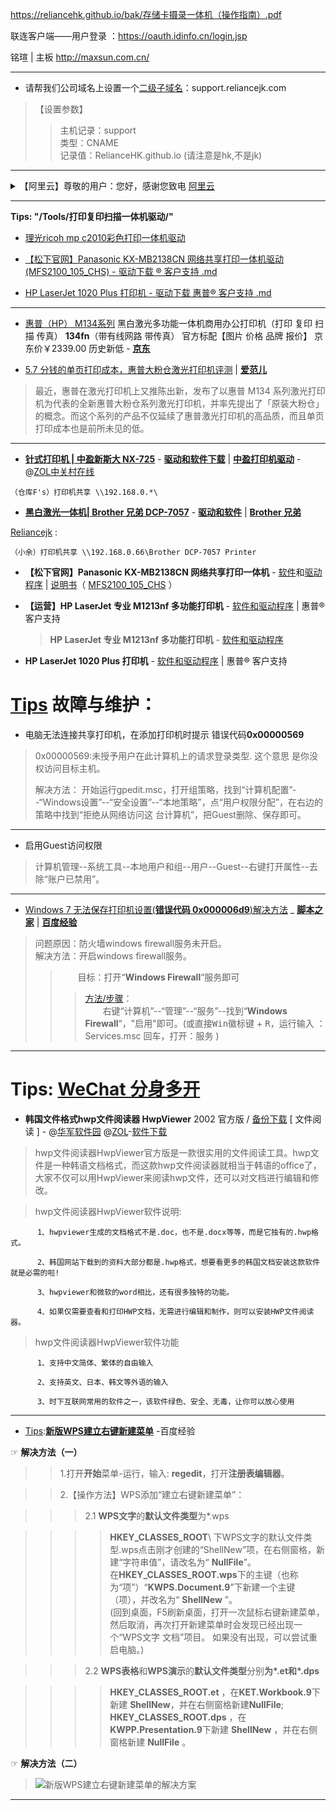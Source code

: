 

https://reliancehk.github.io/bak/存储卡摄录一体机（操作指南）.pdf

联连客户端——用户登录 ：https://oauth.idinfo.cn/login.jsp

铭瑄 | 主板 http://maxsun.com.cn/

<hr>

- 请帮我们公司域名上设置一个[二级子域名](https://support.lancentjk.com/)：support.reliancejk.com

> 【设置参数】 <br>
>> 主机记录：support  <br>类型：CNAME  <br>记录值：RelianceHK.github.io (请注意是hk,不是jk)

-----------------------------------------------------

<details>
<summary>
【阿里云】尊敬的用户：您好，感谢您致电 <a href="https://www.aliyun.com/">阿里云</a>
</summary> 

阿里云备案前期准备，请点此查看详情：http://a.aliyun.com/f1.kplfp

如单位及域名均未备案，备案流程请参考：http://a.aliyun.com/f1.kuriN

如单位已在阿里云操作过备案，需新增域名，备案流程请参考：http://a.aliyun.com/f1.kENUr

如单位已在其他接入商操作备案，需在阿里云新增域名备案，备案流程请参考：http://a.aliyun.com/f1.kv40z

如域名已在其他接入商完成备案，需将备案接入阿里云，请参考：http://a.aliyun.com/f1.kGmE9

如需获取更多帮助，请您登陆阿里云官网，点击联系我们—智能在线进行咨询。
</details>

-----------------------------------------------------

**Tips: "/Tools/打印复印扫描一体机驱动/"**

- [理光ricoh mp c2010彩色打印一体机驱动](https://github.com/taoste/Hello-World/blob/master/Tools/打印复印扫描一体机驱动/理光ricoh%20mp%20c2010彩色打印一体机驱动)

- [【松下官网】Panasonic KX-MB2138CN 网络共享打印一体机驱动(MFS2100_105_CHS) - 驱动下载 ® 客户支持 .md](https://github.com/taoste/Hello-World/blob/master/Tools/打印复印扫描一体机驱动/【松下官网】Panasonic%20KX-MB2138CN%20网络共享打印一体机驱动(MFS2100_105_CHS)%20-%20驱动下载%20%20®%20客户支持%20.md)

- [HP LaserJet 1020 Plus 打印机 - 驱动下载 惠普® 客户支持 .md](https://github.com/taoste/Hello-World/blob/master/Tools/打印复印扫描一体机驱动/HP%20LaserJet%201020%20Plus%20打印机%20-%20驱动下载%20%20惠普®%20客户支持%20.md)

<hr>

- [惠普（HP） M134系列](https://item.jd.com/14607509032.html) 黑白激光多功能一体机商用办公打印机（打印 复印 扫描 传真） **134fn**（带有线网路 带传真） 官方标配【图片 价格 品牌 报价】 京东价￥2339.00 历史新低 - [**京东**](https://www.jd.com/)

- [5.7 分钱的单页打印成本，惠普大粉仓激光打印机评测](https://www.ifanr.com/1068089) | [**爱范儿**](https://www.ifanr.com/)         

> 最近，惠普在激光打印机上又推陈出新，发布了以惠普 M134 系列激光打印机为代表的全新惠普大粉仓系列激光打印机，并率先提出了「原装大粉仓」的概念。而这个系列的产品不仅延续了惠普激光打印机的高品质，而且单页打印成本也是前所未见的低。

<hr>

- [**针式打印机 | 中盈新斯大 NX-725**](http://driver.zol.com.cn/down/460172_6_9_dxxz.shtml?origin=y) - [**驱动和软件下载**](http://driver.zol.com.cn/down/460172_6_9_gwxz1.shtml?origin=y) | [**中盈打印机驱动**](http://driver.zol.com.cn/print_drivers/35196_page_1.html) - @[ZOL中关村在线](http://driver.zol.com.cn/detail/47/460172.shtml)
```
（仓库F's）打印机共享 \\192.168.0.*\
```
- [**黑白激光一体机| Brother 兄弟 DCP-7057**](https://www.brother.cn/printer/fb/dcp-7057) - [**驱动和软件**](http://www.95105369.com/Web/DownloadDisp.aspx?852a5a9a282e83a5b831336d05016c732a39722578c354fb535d96d099ae2040) | [**Brother 兄弟**](https://www.brother.cn/)  

[Reliancejk](https://github.com/RelianceHK/RelianceHK.github.io/tree/master/bak) :
```
（小余）打印机共享 \\192.168.0.66\Brother DCP-7057 Printer
```

- **【松下官网】Panasonic KX-MB2138CN 网络共享打印一体机** - [软件](http://prosystem.panasonic.cn/inc/download.ashx?n=/upload/bangong/1/KX-MB2138CN/KX-MB2138CN%20Windows%E9%A9%B1%E5%8A%A8.zip)和[驱动程序](http://prosystem.panasonic.cn/OA/download.html?act=search) | [说明书](http://prosystem.panasonic.cn/inc/download.ashx?n=/upload/bangong/1/KX-MB2138CN/KX-MB2138CN%20%E4%BD%BF%E7%94%A8%E8%AF%B4%E6%98%8E%E4%B9%A6.pdf)（ [MFS2100_105_CHS](http://panasonic.cn/support/download/manual/files/201511/MFS2100_105_CHS.zip) ）

- **【运营】HP LaserJet 专业 M1213nf 多功能打印机** - [软件和驱动程序](https://support.hp.com/cn-zh/drivers/selfservice/HP-LaserJet-M1200-Multifunction-Printer-series/5071505/model/4075454) | 惠普®客户支持 
  > **HP LaserJet 专业 M1213nf 多功能打印机** - [软件和驱动程序](http://support.hp.com/cn-zh/product/HP-LaserJet-M1200-Multifunction-Printer-series/5071505/model/4075454/drivers)
 
- **HP LaserJet 1020 Plus 打印机** - [软件和驱动程序](https://support.hp.com/cn-zh-hans/drivers/selfservice/HP-LaserJet-1000-Printer-series/439423/model/3329726) | 惠普® 客户支持 

# [Tips](https://github.com/taoste/taoste.github.io/issues/10) 故障与维护：

- 电脑无法连接共享打印机，在添加打印机时提示 错误代码**0x00000569** 

> 0x00000569:未授予用户在此计算机上的请求登录类型. 这个意思 是你没权访问目标主机。
> 
> 解决方法：
> 开始运行gpedit.msc，打开组策略，找到“计算机配置”--“Windows设置”--“安全设置”--“本地策略”，点“用户权限分配”，在右边的策略中找到“拒绝从网络访问这 台计算机”，把Guest删除、保存即可。

--------------------------------------------------------------------------

- 启用Guest访问权限 
> 计算机管理--系统工具--本地用户和组--用户--Guest--右键打开属性--去除“账户已禁用”。

--------------------------------------------------------------------------

- [Windows 7 无法保存打印机设置(**错误代码 0x000006d9**)解决方法](http://www.jb51.net/os/windows/77770.html) _ [**脚本之家**](http://www.jb51.net/) | [**百度经验**](https://jingyan.baidu.com/article/380abd0a4cd01d1d90192c0e.html)
> 问题原因：防火墙windows firewall服务未开启。<br>
> 解决方法：开启windows firewall服务。
> 
>> 　　目标：打开“**Windows Firewall**“服务即可
>>>    [方法/步骤](http://www.niubb.com/yuedu/170623/21426397.html)：<br>
>>> 　　右键“计算机”--“管理”--“服务”--找到“**Windows Firewall**“，"启用"即可。(或直接<kbd>Win徽标键</kbd> + <kbd>R</kbd>，运行输入 ：Services.msc 回车，打开：服务 )

--------------------------------------------------------------------------

# Tips: [WeChat 分身多开](https://github.com/taoste/Hello-World/blob/master/Tools/Wechat/ReadMe.md)

- **韩国文件格式hwp文件阅读器 HwpViewer** 2002 官方版 / [备份下载](https://github.com/RelianceHK/RelianceHK.github.io/raw/master/bak/%E9%9F%A9%E5%9B%BD%E6%96%87%E4%BB%B6%E6%A0%BC%E5%BC%8Fhwp%E6%96%87%E4%BB%B6%E9%98%85%E8%AF%BB%E5%99%A8%20HwpViewer.zip) [ 文件阅读 ] - @[华军软件园](https://www.onlinedown.net/soft/634224.htm)  @[ZOL](http://xiazai.zol.com.cn/detail/47/464754.shtml)-[软件下载](http://down10.zol.com.cn/20190311/464754.zip) 

> hwp文件阅读器HwpViewer官方版是一款很实用的文件阅读工具。hwp文件是一种韩语文档格式，而这款hwp文件阅读器就相当于韩语的office了，大家不仅可以用HwpViewer来阅读hwp文件，还可以对文档进行编辑和修改。 

> hwp文件阅读器HwpViewer软件说明:
```
      1、hwpviewer生成的文档格式不是.doc，也不是.docx等等，而是它独有的.hwp格式。

      2、韩国网站下载到的资料大部分都是.hwp格式，想要看更多的韩国文档安装这款软件就是必需的啦!

      3、hwpviewer和微软的word相比，还有很多独特的功能。

      4、如果仅需要查看和打印HWP文档，无需进行编辑和制作，则可以安装HWP文件阅读器。
```
> hwp文件阅读器HwpViewer软件功能
```
      1、支持中文简体、繁体的自由输入

      2、支持英文、日本、韩文等外语的输入

      3、时下互联网常用的软件之一，该软件绿色、安全、无毒，让你可以放心使用 
```
-------------------------------------------------------

- [Tips](https://github.com/taoste/Hello-World/blob/master/Tools/PPT%E6%8A%95%E5%BD%B1%E6%BC%94%E7%A4%BA%E8%BE%85%E5%8A%A9%E5%B7%A5%E5%85%B7/):[**新版WPS建立右键新建菜单**](https://jingyan.baidu.com/article/3d69c5515d458cf0ce02d750.html) -百度经验

☞ **解决方法（一）**

>> 1.打开**开始**菜单-运行，输入: **regedit**，打开**注册表编辑器**。

>> 2.【操作方法】WPS添加“建立右键新建菜单”：

>>> 2.1 **WPS文字**的**默认文件类型**为*.wps

>>>> **HKEY_CLASSES_ROOT**\ 下WPS文字的默认文件类型.wps点击刚才创建的“ShellNew”项，在右侧窗格，新建“字符串值”，请改名为“ **NullFile**”。<br>
>>>> 在**HKEY_CLASSES_ROOT\.wps**下的主键（也称为“项”）“**KWPS.Document.9**”下新建一个主键（项），并改名为“ **ShellNew** ”。<br>
>>>> (回到桌面，F5刷新桌面，打开一次鼠标右键新建菜单，然后取消，再次打开新建菜单时会发现已经出现一个“WPS文字 文档”项目。
>>>> 如果没有出现，可以尝试重启电脑。)

>>> 2.2 **WPS表格**和**WPS演示**的**默认文件类型**分别**为*.et和*.dps**

>>>> **HKEY_CLASSES_ROOT\.et** ，在**KET.Workbook.9**下新建 **ShellNew**，并在右侧窗格新建**NullFile**;<br> 
>>>> **HKEY_CLASSES_ROOT\.dps** ，在**KWPP.Presentation.9**下新建 **ShellNew** ，并在右侧窗格新建 **NullFile** 。

☞ **解决方法（二）**

> <img src="https://github.com/taoste/Hello-World/blob/master/Tools/%E9%87%91%E5%B1%B1&%E7%8C%8E%E8%B1%B9/Win10-WPS-SoS.png?raw=true" title="新版WPS建立右键新建菜单的解决方案"  />

-------------------------------------------------------
